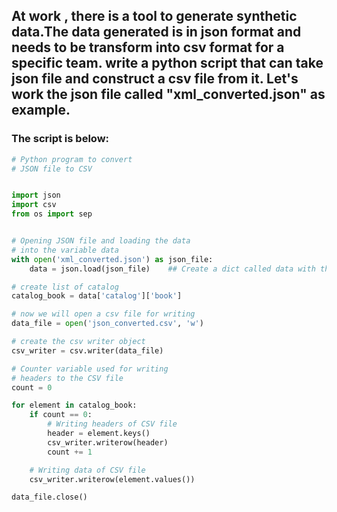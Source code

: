 ## At work , there is a tool to generate synthetic data.The data generated is in json format and needs to be transform into csv format for a specific team. write a python script that can take json file and construct a csv file from it. Let's work the json file called "xml_converted.json" as example. 
### The script is below:

```python
# Python program to convert
# JSON file to CSV


import json
import csv
from os import sep


# Opening JSON file and loading the data
# into the variable data
with open('xml_converted.json') as json_file:
	data = json.load(json_file)    ## Create a dict called data with the json content

# create list of catalog 
catalog_book = data['catalog']['book']

# now we will open a csv file for writing
data_file = open('json_converted.csv', 'w')

# create the csv writer object
csv_writer = csv.writer(data_file)

# Counter variable used for writing
# headers to the CSV file
count = 0

for element in catalog_book:
	if count == 0:
		# Writing headers of CSV file
		header = element.keys()
		csv_writer.writerow(header)
		count += 1

	# Writing data of CSV file
	csv_writer.writerow(element.values())

data_file.close()

```
